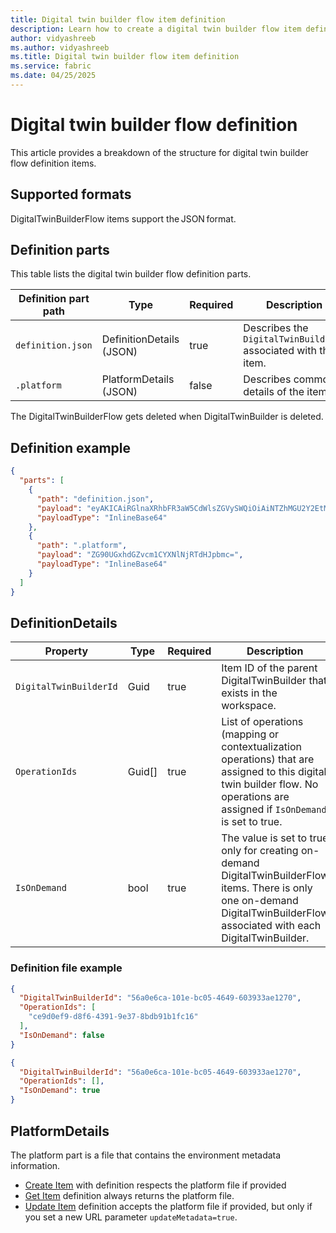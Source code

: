 ```yaml
--- 
title: Digital twin builder flow item definition
description: Learn how to create a digital twin builder flow item definition when using the Microsoft Fabric REST API.
author: vidyashreeb
ms.author: vidyashreeb
ms.title: Digital twin builder flow item definition
ms.service: fabric
ms.date: 04/25/2025
---
```


# Digital twin builder flow definition

This article provides a breakdown of the structure for digital twin builder flow definition items.

## Supported formats

DigitalTwinBuilderFlow items support the JSON format.

## Definition parts

This table lists the digital twin builder flow definition parts.

| Definition part path | Type | Required | Description |
|---|---|---|---|
| `definition.json` | DefinitionDetails (JSON) | true | Describes the `DigitalTwinBuilderId` associated with the item. |
| `.platform` | PlatformDetails (JSON) | false | Describes common details of the item. |

The DigitalTwinBuilderFlow gets deleted when DigitalTwinBuilder is deleted.

## Definition example

```json
{
  "parts": [
    {
      "path": "definition.json",
      "payload": "eyAKICAiRGlnaXRhbFR3aW5CdWlsZGVySWQiOiAiNTZhMGU2Y2EtMTAxZS1iYzA1LTQ2NDktNjAzOTMzYWUxMjcwIiwgCiAgIk9wZXJhdGlvbklkcyI6IFsgCiAgICAiY2U5ZDBlZjktZDhmNi00MzkxLTllMzctOGJkYjkxYjFmYzE2IiAKICBdLCAKICAiSXNPbkRlbWFuZCI6IGZhbHNlIAp9IA==",
      "payloadType": "InlineBase64"
    },
    {
      "path": ".platform",
      "payload": "ZG90UGxhdGZvcm1CYXNlNjRTdHJpbmc=",
      "payloadType": "InlineBase64"
    }
  ]
}
```
 
## DefinitionDetails

| Property | Type | Required | Description |
|---|---|---|---|
| `DigitalTwinBuilderId` | Guid  | true | Item ID of the parent DigitalTwinBuilder that exists in the workspace. |
| `OperationIds` | Guid[] | true | List of operations (mapping or contextualization operations) that are assigned to this digital twin builder flow. No operations are assigned if `IsOnDemand` is set to true. |
| `IsOnDemand` | bool | true | The value is set to true only for creating on-demand DigitalTwinBuilderFlow items. There is only one on-demand DigitalTwinBuilderFlow associated with each DigitalTwinBuilder. |

### Definition file example

```json
{
  "DigitalTwinBuilderId": "56a0e6ca-101e-bc05-4649-603933ae1270",
  "OperationIds": [
    "ce9d0ef9-d8f6-4391-9e37-8bdb91b1fc16"
  ],
  "IsOnDemand": false
}
```

```json
{
  "DigitalTwinBuilderId": "56a0e6ca-101e-bc05-4649-603933ae1270",
  "OperationIds": [],
  "IsOnDemand": true
}
```
 
## PlatformDetails

The platform part is a file that contains the environment metadata information.
* [Create Item](https://learn.microsoft.com/rest/api/fabric/core/items/create-item) with definition respects the platform file if provided
* [Get Item](https://learn.microsoft.com/rest/api/fabric/core/items/get-item) definition always returns the platform file.
* [Update Item](https://learn.microsoft.com/rest/api/fabric/core/items/update-item) definition accepts the platform file if provided, but only if you set a new URL parameter `updateMetadata=true`.
